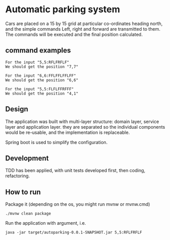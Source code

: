# Automatic parking system

Cars are placed on a 15 by 15 grid at particular co-ordinates heading north, and the simple
commands Left, right and forward are transmitted to them. The commands will be executed and
the final position calculated.

## command examples

    For the input "5,5:RFLFRFLF"
    We should get the position "7,7"

    For the input "6,6:FFLFFLFFLFF"
    We should get the position "6,6"

    For the input "5,5:FLFLFFRFFF"
    We should get the position "4,1"

## Design
The application was built with multi-layer structure: domain layer, service layer and application layer.
they are separated so the individual components would be re-usable, and the implementation is replaceable.

Spring boot is used to simplify the configuration.

## Development
TDD has been applied, with unit tests developed first, then coding, refactoring.

## How to run

Package it (depending on the os, you might run mvnw or mvnw.cmd)
    
    ./mvnw clean package
    
Run the application with argument, i.e.

    java -jar target/autoparking-0.0.1-SNAPSHOT.jar 5,5:RFLFRFLF

